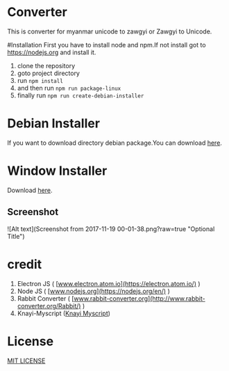 # Converter
This is converter for myanmar unicode to zawgyi or Zawgyi to Unicode.



#Installation
First you have to install node and npm.If not install got to https://nodejs.org and install it.

1. clone the repository
1. goto project directory
1. run `npm install`
1. and then run `npm run package-linux`
1. finally run `npm run create-debian-installer`


# Debian Installer
If you want to download directory debian package.You can download [here](http://larmaysee.com/converter/converter_1.1.1_amd64.deb).

# Window Installer 
Download [here](http://larmaysee.com/converter/converter.exe).

## Screenshot

![Alt text](Screenshot from 2017-11-19 00-01-38.png?raw=true "Optional Title")

# credit
1. Electron JS ( [www.electron.atom.io](https://electron.atom.io/) )
2. Node JS ( [www.nodejs.org](https://nodejs.org/en/) )
3. Rabbit Converter ( [www.rabbit-converter.org](http://www.rabbit-converter.org/Rabbit/) )
4. Knayi-Myscript ([Knayi Myscript](https://www.npmjs.com/package/knayi-myscript))


# License
[MIT LICENSE](https://g.co/kgs/cvPzhD)


